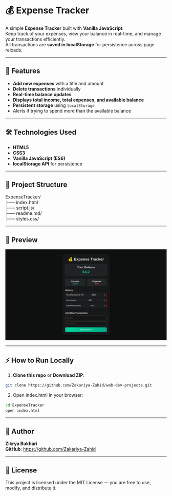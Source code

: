 # 💰 Expense Tracker

A simple **Expense Tracker** built with **Vanilla JavaScript**.  
Keep track of your expenses, view your balance in real-time, and manage your transactions efficiently.  
All transactions are **saved in localStorage** for persistence across page reloads.

---

## 🚀 Features

- **Add new expenses** with a title and amount
- **Delete transactions** individually
- **Real-time balance updates**
- **Displays total income, total expenses, and available balance**
- **Persistent storage** using `localStorage`
- Alerts if trying to spend more than the available balance

---

## 🛠 Technologies Used

- **HTML5**
- **CSS3**
- **Vanilla JavaScript (ES6)**
- **localStorage API** for persistence

---

## 📂 Project Structure

ExpenseTracker/<br>
 ├── index.html<br>
 ├── script.js/<br>
 ├── readme.md/<br>
 ├── styles.css/<br>

---
## 📸 Preview
![alt text](image.png)

---

## ⚡ How to Run Locally

1. **Clone this repo** or **Download ZIP**:

```bash
git clone https://github.com/Zakariya-Zahid/web-dev-projects.git
```
2. Open index.html in your browser:
```bash
cd ExpenseTracker
open index.html
```
---


## 🙌 Author
**Zikrya Bukhari**<br>
**GitHub**: https://github.com/Zakariya-Zahid

---

## 📜 License

This project is licensed under the MIT License — you are free to use, modify, and distribute it.
